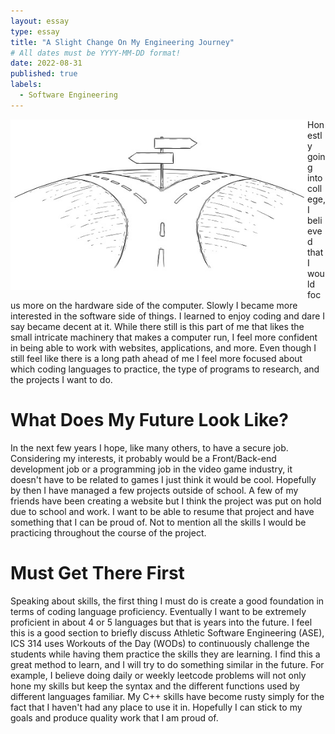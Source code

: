 ```yaml
---
layout: essay
type: essay
title: "A Slight Change On My Engineering Journey"
# All dates must be YYYY-MM-DD format!
date: 2022-08-31
published: true
labels:
  - Software Engineering
---
```


<img align="left" width=475px src="../img/fork-in-road.jpg">

Honestly going into college, I believed that I would focus more on the hardware side of the computer. Slowly I became more interested in the software side of things. I learned to enjoy coding and dare I say became decent at it. While there still is this part of me that likes the small intricate machinery that makes a computer run, I feel more confident in being able to work with websites, applications, and more. Even though I still feel like there is a long path ahead of me I feel more focused about which coding languages to practice, the type of programs to research, and the projects I want to do.

# What Does My Future Look Like?

In the next few years I hope, like many others, to have a secure job. Considering my interests, it probably would be a Front/Back-end development job or a programming job in the video game industry, it doesn't have to be related to games I just think it would be cool. Hopefully by then I have managed a few projects outside of school. A few of my friends have been creating a website but I think the project was put on hold due to school and work. I want to be able to resume that project and have something that I can be proud of. Not to mention all the skills I would be practicing throughout the course of the project.

# Must Get There First

Speaking about skills, the first thing I must do is create a good foundation in terms of coding language proficiency. Eventually I want to be extremely proficient in about 4 or 5 languages but that is years into the future. I feel this is a good section to briefly discuss Athletic Software Engineering (ASE), ICS 314 uses Workouts of the Day (WODs) to continuously challenge the students while having them practice the skills they are learning. I find this a great method to learn, and I will try to do something similar in the future. For example, I believe doing daily or weekly leetcode problems will not only hone my skills but keep the syntax and the different functions used by different languages familiar. My C++ skills have become rusty simply for the fact that I haven't had any place to use it in. Hopefully I can stick to my goals and produce quality work that I am proud of.

